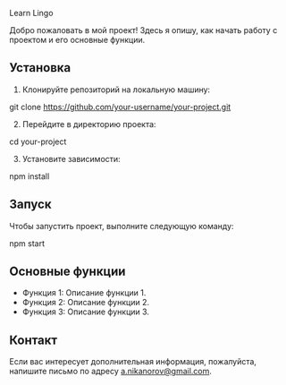 Learn Lingo

Добро пожаловать в мой проект! Здесь я опишу, как начать работу с проектом и его основные функции.

## Установка

1. Клонируйте репозиторий на локальную машину:

git clone https://github.com/your-username/your-project.git

2. Перейдите в директорию проекта:

cd your-project

3. Установите зависимости:

npm install

## Запуск

Чтобы запустить проект, выполните следующую команду:

npm start

## Основные функции

- Функция 1: Описание функции 1.
- Функция 2: Описание функции 2.
- Функция 3: Описание функции 3.

## Контакт

Если вас интересует дополнительная информация, пожалуйста, напишите письмо по адресу a.nikanorov@gmail.com.
